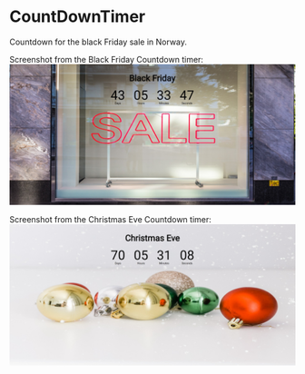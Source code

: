 # CountDownTimer
Countdown for the black Friday sale in Norway.

Screenshot from the Black Friday Countdown timer: 
![CountDown Timer to Black Friday](https://github.com/Saruwatarii/CountDownTimer/blob/main/img/bfTimer.jpg)

Screenshot from the Christmas Eve Countdown timer: 
![CountDown Timer to Christmas Eve](https://github.com/Saruwatarii/CountDownTimer/blob/main/img/xmasTimer.jpg)
